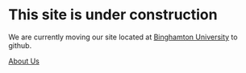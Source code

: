 # This site is under construction
We are currently moving our site located at [Binghamton University](http://bingweb.binghamton.edu/~mlawler/research/index.html) to github.

[About Us](about.md)

